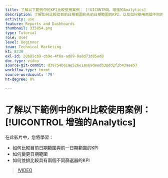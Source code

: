 ```yaml
---
title: 了解以下範例中的KPI比較使用案例： [!UICONTROL 增強的Analytics]
description: 了解如何比較從目前日期範圍到先前日期範圍的KPI，以及如何使用兩個不同的篩選器來比較KPI。
activity: use
feature: Reports and Dashboards
thumbnail: 335054.png
type: Tutorial
role: User
level: Beginner
team: Technical Marketing
kt: 8739
exl-id: 28b85cb9-cb9e-4f0a-ad09-9a0d73d05ed0
doc-type: video
source-git-commit: d39754b619e526e1a869deedb38dd2f2b43aee57
workflow-type: tm+mt
source-wordcount: '79'
ht-degree: 0%

---
```


# 了解以下範例中的KPI比較使用案例： [!UICONTROL 增強的Analytics]

在此影片中，您將學習：

* 如何比較目前日期範圍與前一日期範圍的KPI
* 如何變更日期範圍
* 如何並排比較具有兩個不同篩選器的KPI

>[!VIDEO](https://video.tv.adobe.com/v/335054/?quality=12)
